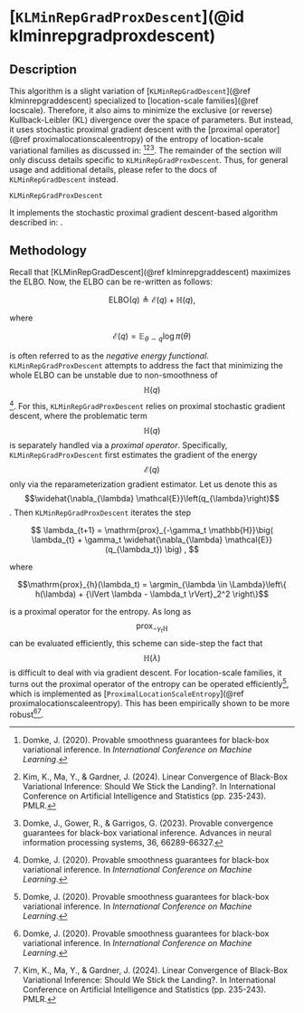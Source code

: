 # [`KLMinRepGradProxDescent`](@id klminrepgradproxdescent)

## Description

This algorithm is a slight variation of [`KLMinRepGradDescent`](@ref klminrepgraddescent) specialized to [location-scale families](@ref locscale).
Therefore, it also aims to minimize the exclusive (or reverse) Kullback-Leibler (KL) divergence over the space of parameters.
But instead, it uses stochastic proximal gradient descent with the [proximal operator](@ref proximalocationscaleentropy) of the entropy of location-scale variational families as discussed in: [^D2020][^KMG2024][^DGG2023].
The remainder of the section will only discuss details specific to `KLMinRepGradProxDescent`.
Thus, for general usage and additional details, please refer to the docs of `KLMinRepGradDescent` instead.

```@docs
KLMinRepGradProxDescent
```

It implements the stochastic proximal gradient descent-based algorithm described in: .

## Methodology

Recall that [KLMinRepGradDescent](@ref klminrepgraddescent) maximizes the ELBO.
Now, the ELBO can be re-written as follows:

```math
  \mathrm{ELBO}\left(q\right) \triangleq \mathcal{E}\left(q\right) + \mathbb{H}\left(q\right),
```

where

```math
  \mathcal{E}\left(q\right) = \mathbb{E}_{\theta \sim q} \log \pi\left(\theta\right)
```

is often referred to as the *negative energy functional*.
`KLMinRepGradProxDescent` attempts to address the fact that minimizing the whole ELBO can be unstable due to non-smoothness of $$\mathbb{H}\left(q\right)$$[^D2020].
For this, `KLMinRepGradProxDescent` relies on proximal stochastic gradient descent, where the problematic term $$\mathbb{H}\left(q\right)$$ is separately handled via a *proximal operator*.
Specifically, `KLMinRepGradProxDescent` first estimates the gradient of the energy $$\mathcal{E}\left(q\right)$$ only via the reparameterization gradient estimator.
Let us denote this as $$\widehat{\nabla_{\lambda} \mathcal{E}}\left(q_{\lambda}\right)$$.
Then `KLMinRepGradProxDescent` iterates the step

```math
  \lambda_{t+1} = \mathrm{prox}_{-\gamma_t \mathbb{H}}\big( 
      \lambda_{t} + \gamma_t \widehat{\nabla_{\lambda} \mathcal{E}}(q_{\lambda_t})
  \big) , 
```

where

```math
\mathrm{prox}_{h}(\lambda_t) 
= \argmin_{\lambda \in \Lambda}\left\{ 
    h(\lambda) + {\lVert \lambda - \lambda_t \rVert}_2^2 
\right\}
```

is a proximal operator for the entropy.
As long as $$\mathrm{prox}_{-\gamma_t \mathbb{H}}$$ can be evaluated efficiently, this scheme can side-step the fact that $$\mathbb{H}(\lambda)$$ is difficult to deal with via gradient descent.
For location-scale families, it turns out the proximal operator of the entropy can be operated efficiently[^D2020], which is implemented as [`ProximalLocationScaleEntropy`](@ref proximalocationscaleentropy).
This has been empirically shown to be more robust[^D2020][^KMG2024].

[^D2020]: Domke, J. (2020). Provable smoothness guarantees for black-box variational inference. In *International Conference on Machine Learning*.
[^KMG2024]: Kim, K., Ma, Y., & Gardner, J. (2024). Linear Convergence of Black-Box Variational Inference: Should We Stick the Landing?. In International Conference on Artificial Intelligence and Statistics (pp. 235-243). PMLR.
[^DGG2023]: Domke, J., Gower, R., & Garrigos, G. (2023). Provable convergence guarantees for black-box variational inference. Advances in neural information processing systems, 36, 66289-66327.
